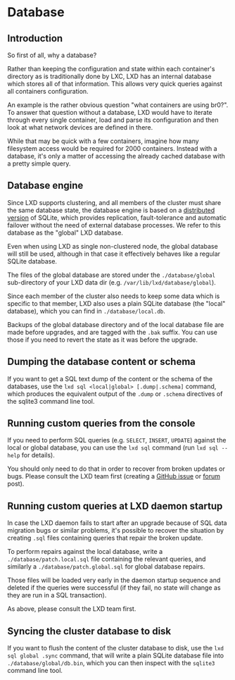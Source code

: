 # Database

## Introduction
So first of all, why a database?

Rather than keeping the configuration and state within each container's
directory as is traditionally done by LXC, LXD has an internal database
which stores all of that information. This allows very quick queries
against all containers configuration.


An example is the rather obvious question "what containers are using br0?".
To answer that question without a database, LXD would have to iterate
through every single container, load and parse its configuration and
then look at what network devices are defined in there.

While that may be quick with a few containers, imagine how many
filesystem access would be required for 2000 containers. Instead with a
database, it's only a matter of accessing the already cached database
with a pretty simple query.


## Database engine
Since LXD supports clustering, and all members of the cluster must share the
same database state, the database engine is based on a [distributed
version](https://github.com/CanonicalLtd/dqlite) of SQLite, which provides
replication, fault-tolerance and automatic failover without the need of external
database processes. We refer to this database as the "global" LXD database.

Even when using LXD as single non-clustered node, the global database will still
be used, although in that case it effectively behaves like a regular SQLite
database.

The files of the global database are stored under the ``./database/global``
sub-directory of your LXD data dir (e.g. ``/var/lib/lxd/database/global``).

Since each member of the cluster also needs to keep some data which is specific
to that member, LXD also uses a plain SQLite database (the "local" database),
which you can find in ``./database/local.db``.

Backups of the global database directory and of the local database file are made
before upgrades, and are tagged with the ``.bak`` suffix. You can use those if
you need to revert the state as it was before the upgrade.

## Dumping the database content or schema
If you want to get a SQL text dump of the content or the schema of the databases,
use the ``lxd sql <local|global> [.dump|.schema]`` command, which produces the
equivalent output of the ``.dump`` or ``.schema`` directives of the sqlite3
command line tool.

## Running custom queries from the console
If you need to perform SQL queries (e.g. ``SELECT``, ``INSERT``, ``UPDATE``)
against the local or global database, you can use the ``lxd sql`` command (run
``lxd sql --help`` for details).

You should only need to do that in order to recover from broken updates or bugs.
Please consult the LXD team first (creating a [GitHub
issue](https://github.com/lxc/lxd/issues/new) or
[forum](https://discuss.linuxcontainers.org/) post).

## Running custom queries at LXD daemon startup
In case the LXD daemon fails to start after an upgrade because of SQL data
migration bugs or similar problems, it's possible to recover the situation by
creating ``.sql`` files containing queries that repair the broken update.

To perform repairs against the local database, write a
``./database/patch.local.sql`` file containing the relevant queries, and
similarly a ``./database/patch.global.sql`` for global database repairs.

Those files will be loaded very early in the daemon startup sequence and deleted
if the queries were successful (if they fail, no state will change as they are
run in a SQL transaction).

As above, please consult the LXD team first.

## Syncing the cluster database to disk
If you want to flush the content of the cluster database to disk, use the ``lxd
sql global .sync`` command, that will write a plain SQLite database file into
``./database/global/db.bin``, which you can then inspect with the ``sqlite3``
command line tool.
